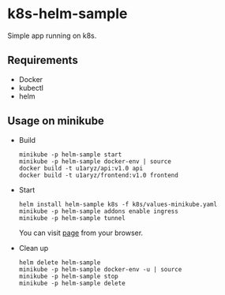 # k8s-helm-sample
Simple app running on k8s.

## Requirements
* Docker
* kubectl
* helm

## Usage on minikube
- Build
    ```
    minikube -p helm-sample start
    minikube -p helm-sample docker-env | source
    docker build -t u1aryz/api:v1.0 api
    docker build -t u1aryz/frontend:v1.0 frontend
    ```

- Start
    ```
    helm install helm-sample k8s -f k8s/values-minikube.yaml
    minikube -p helm-sample addons enable ingress
    minikube -p helm-sample tunnel
    ```
    You can visit [page](http://localhost) from your browser.

- Clean up
    ```
    helm delete helm-sample
    minikube -p helm-sample docker-env -u | source
    minikube -p helm-sample stop
    minikube -p helm-sample delete
    ```
